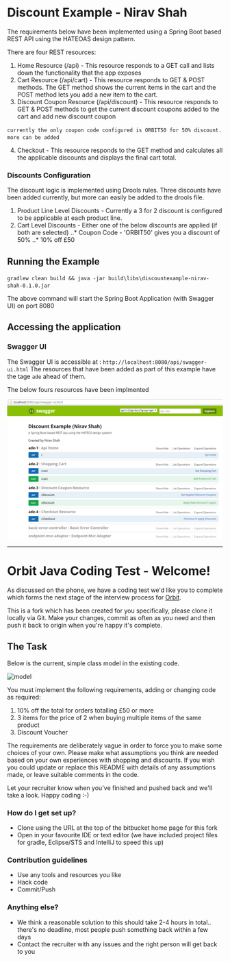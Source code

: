 # Discount Example - Nirav Shah #

The requirements below have been implemented using a Spring Boot based REST API using the HATEOAS design pattern.

There are four REST resources:

1. Home Resource (/api) - This resource responds to a GET call and lists down the functionality that the app exposes
2. Cart Resource (/api/cart) - This resource responds to GET & POST methods. The GET method shows the current items in the cart and the POST method lets you add a new item to the cart.
3. Discount Coupon Resource (/api/discount) - This resource responds to GET & POST methods to get the current discount coupons added to the cart and add new discount coupon

`currently the only coupon code configured is ORBIT50 for 50% discount. more can be added`

4. Checkout - This resource responds to the GET method and calculates all the applicable discounts and displays the final cart total.

### Discounts Configuration ###

The discount logic is implemented using Drools rules. Three discounts have been added currently, but more can easily be added to the drools file.

1. Product Line Level Discounts - Currently a 3 for 2 discount is configured to be applicable at each product line.
2. Cart Level Discounts - Either one of the below discounts are applied (if both are selected)
..* Coupon Code - 'ORBIT50' gives you a discount of 50%
..* 10% off £50 


## Running the Example ##

`gradlew clean build && java -jar build\libs\discountexample-nirav-shah-0.1.0.jar`

The above command will start the Spring Boot Application (with Swagger UI) on port 8080

## Accessing the application ##

### Swagger UI ###

The Swagger UI is accessible at : `http://localhost:8080/api/swagger-ui.html`
The resources that have been added as part of this example have the tage `ade` ahead of them.

The below fours resources have been implmented

![model](swagger.png)

---

# Orbit Java Coding Test - Welcome! #

As discussed on the phone, we have a coding test we'd like you to complete
which forms the next stage of the interview process for [Orbit](http://www.orbitbenefits.com).  

This is a fork which has been created for you specifically,
please clone it locally via Git.  Make your changes, commit as often as you
need and then push it back to origin when you're happy it's complete.

## The Task ##

Below is the current, simple class model in the existing code.

![model](model.png)

You must implement the following requirements, adding or changing code as 
required:

 1. 10% off the total for orders totalling £50 or more
 2. 3 items for the price of 2 when buying multiple items of the same product
 3. Discount Voucher

The requirements are deliberately vague in order to force you to make some
choices of your own.  Please make what assumptions you think are needed based
on your own experiences with shopping and discounts. If you wish you could
update or replace this README with details of any assumptions made, or leave 
suitable comments in the code.

Let your recruiter know when you've finished and pushed back and we'll take a
look.  Happy coding :-)


### How do I get set up? ###

* Clone using the URL at the top of the bitbucket home page for this fork
* Open in your favourite IDE or text editor (we have included project files for gradle, Eclipse/STS and IntelliJ to speed this up)

### Contribution guidelines ###

* Use any tools and resources you like
* Hack code
* Commit/Push

### Anything else? ###

* We think a reasonable solution to this should take 2-4 hours in total.. there's no deadline, most people push something back within a few days
* Contact the recruiter with any issues and the right person will get back to you